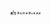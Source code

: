 <img src="https://raw.githubusercontent.com/FabiomtGoncalves/GameGuess/master/github-imgs/logo.png?raw=true" width="48">
